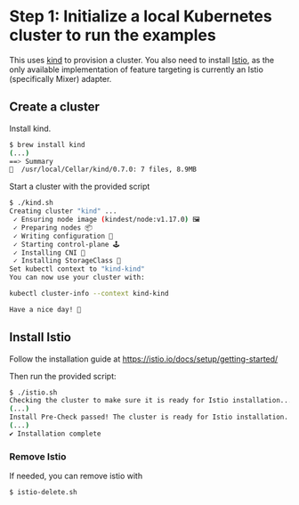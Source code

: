 # Step 1: Initialize a local Kubernetes cluster to run the examples

This uses [kind](https://kind.sigs.k8s.io/) to provision a cluster. You also need to install
[Istio](https://istio.io/), as the only available implementation of feature targeting is
currently an Istio (specifically Mixer) adapter.

## Create a cluster

Install kind.

```sh
$ brew install kind
(...)
==> Summary
🍺  /usr/local/Cellar/kind/0.7.0: 7 files, 8.9MB
```

Start a cluster with the provided script

```sh
$ ./kind.sh
Creating cluster "kind" ...
 ✓ Ensuring node image (kindest/node:v1.17.0) 🖼
 ✓ Preparing nodes 📦
 ✓ Writing configuration 📜
 ✓ Starting control-plane 🕹️
 ✓ Installing CNI 🔌
 ✓ Installing StorageClass 💾
Set kubectl context to "kind-kind"
You can now use your cluster with:

kubectl cluster-info --context kind-kind

Have a nice day! 👋
```

## Install Istio

Follow the installation guide at <https://istio.io/docs/setup/getting-started/>

Then run the provided script:

```sh
$ ./istio.sh
Checking the cluster to make sure it is ready for Istio installation...
(...)
Install Pre-Check passed! The cluster is ready for Istio installation.
(...)
✔ Installation complete
```

### Remove Istio

If needed, you can remove istio with

```sh
$ istio-delete.sh
```
